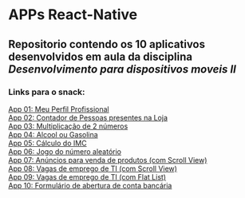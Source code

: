 # APPs React-Native

## Repositorio contendo os 10 aplicativos desenvolvidos em aula da disciplina <i>Desenvolvimento para dispositivos moveis II </i>

### Links para o snack:
<a href="https://snack.expo.dev/@yumi00/app-01">App 01: Meu Perfil Profissional</a> <br>
<a href="https://snack.expo.dev/@yumi00/app-02---contador">App 02: Contador de Pessoas presentes na Loja</a> <br>
<a href="https://snack.expo.dev/@yumi00/app-03">App 03: Multiplicação de 2 números</a> <br>
<a href="https://snack.expo.dev/@yumi00/acf030">App 04: Alcool ou Gasolina</a> <br>
<a href="https://snack.expo.dev/@yumi00/cd8a28">App 05: Cálculo do IMC</a> <br>
<a href="https://snack.expo.dev/@yumi00/app-06">App 06: Jogo do número aleatório</a> <br>
<a href="https://snack.expo.dev/@yumi00/app07">App 07: Anúncios para venda de produtos (com Scroll View)</a> <br>
<a href="https://snack.expo.dev/@yumi00/app-08">App 08: Vagas de emprego de TI (com Scroll View)</a> <br>
<a href="https://snack.expo.dev/@yumi00/038374">App 09: Vagas de emprego de TI (com Flat List)</a> <br>
<a href="https://snack.expo.dev/@yumi00/abertura-de-conta">App 10: Formulário de abertura de conta bancária</a>
